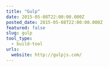 ```yaml
---
title: "Gulp"
date: 2015-05-08T22:00:00.000Z
posted_date: 2015-05-08T22:00:00.000Z
featured: false
slug: gulp
tool_type: 
  - build-tool
urls:
  website: http://gulpjs.com/
---
```






